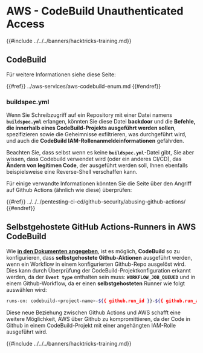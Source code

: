 # AWS - CodeBuild Unauthenticated Access

{{#include ../../../banners/hacktricks-training.md}}

## CodeBuild

Für weitere Informationen siehe diese Seite:

{{#ref}}
../aws-services/aws-codebuild-enum.md
{{#endref}}

### buildspec.yml

Wenn Sie Schreibzugriff auf ein Repository mit einer Datei namens **`buildspec.yml`** erlangen, könnten Sie diese Datei **backdoor** und die **Befehle, die innerhalb eines CodeBuild-Projekts ausgeführt werden sollen**, spezifizieren sowie die Geheimnisse exfiltrieren, was durchgeführt wird, und auch die **CodeBuild IAM-Rollenanmeldeinformationen** gefährden.

Beachten Sie, dass selbst wenn es keine **`buildspec.yml`**-Datei gibt, Sie aber wissen, dass Codebuild verwendet wird (oder ein anderes CI/CD), das **Ändern von legitimen Code**, der ausgeführt werden soll, Ihnen ebenfalls beispielsweise eine Reverse-Shell verschaffen kann.

Für einige verwandte Informationen könnten Sie die Seite über den Angriff auf Github Actions (ähnlich wie diese) überprüfen:

{{#ref}}
../../../pentesting-ci-cd/github-security/abusing-github-actions/
{{#endref}}

## Selbstgehostete GitHub Actions-Runners in AWS CodeBuild <a href="#action-runner" id="action-runner"></a>

Wie [**in den Dokumenten angegeben**](https://docs.aws.amazon.com/codebuild/latest/userguide/action-runner.html), ist es möglich, **CodeBuild** so zu konfigurieren, dass **selbstgehostete Github-Aktionen** ausgeführt werden, wenn ein Workflow in einem konfigurierten Github-Repo ausgelöst wird. Dies kann durch Überprüfung der CodeBuild-Projektkonfiguration erkannt werden, da der **`Event type`** enthalten sein muss: **`WORKFLOW_JOB_QUEUED`** und in einem Github-Workflow, da er einen **selbstgehosteten** Runner wie folgt auswählen wird:
```bash
runs-on: codebuild-<project-name>-${{ github.run_id }}-${{ github.run_attempt }}
```
Diese neue Beziehung zwischen Github Actions und AWS schafft eine weitere Möglichkeit, AWS über Github zu kompromittieren, da der Code in Github in einem CodeBuild-Projekt mit einer angehängten IAM-Rolle ausgeführt wird.

{{#include ../../../banners/hacktricks-training.md}}

